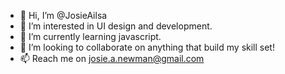 - 👋 Hi, I’m @JosieAilsa
- 👀 I’m interested in UI design and development. 
- 🌱 I’m currently learning javascript.
- 💞️ I’m looking to collaborate on anything that build my skill set!
- 📫 Reach me on josie.a.newman@gmail.com

<!---
JosieAilsa/JosieAilsa is a ✨ special ✨ repository because its `README.md` (this file) appears on your GitHub profile.
You can click the Preview link to take a look at your changes.
--->

